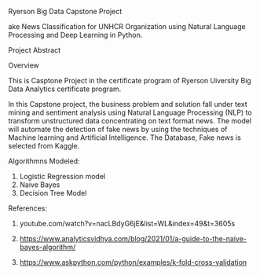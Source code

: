 Ryerson Big Data Capstone Project

ake News Classification for UNHCR Organization using Natural Language Processing and Deep Learning in Python.

Project Abstract

Overview

This is Casptone Project in the certificate program of Ryerson Uiversity Big Data Analytics certificate program.

In this Capstone project, the business problem and solution fall under text mining and sentiment analysis using Natural Language Processing (NLP) to transform unstructured data concentrating on text format news. The model will automate the detection of fake news by using the techniques of Machine learning and Artificial Intelligence. The Database, Fake news is selected from Kaggle.

Algorithmns Modeled: 
1. Logistic Regression model
2. Naive Bayes
3. Decision Tree Model


References: 
1. youtube.com/watch?v=nacLBdyG6jE&list=WL&index=49&t=3605s

2. https://www.analyticsvidhya.com/blog/2021/01/a-guide-to-the-naive-bayes-algorithm/

3. https://www.askpython.com/python/examples/k-fold-cross-validation

